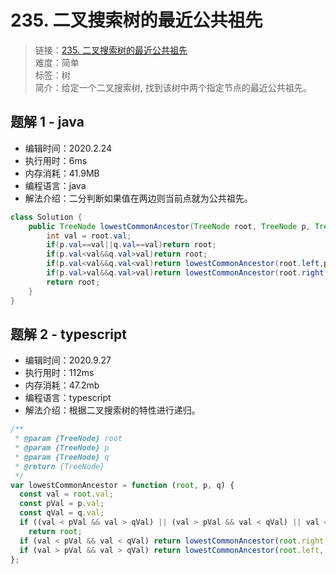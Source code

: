 # 235. 二叉搜索树的最近公共祖先

> 链接：[235. 二叉搜索树的最近公共祖先](https://leetcode-cn.com/problems/lowest-common-ancestor-of-a-binary-search-tree/)  
> 难度：简单  
> 标签：树  
> 简介：给定一个二叉搜索树, 找到该树中两个指定节点的最近公共祖先。

## 题解 1 - java

- 编辑时间：2020.2.24
- 执行用时：6ms
- 内存消耗：41.9MB
- 编程语言：java
- 解法介绍：二分判断如果值在两边则当前点就为公共祖先。

```java
class Solution {
    public TreeNode lowestCommonAncestor(TreeNode root, TreeNode p, TreeNode q) {
        int val = root.val;
        if(p.val==val||q.val==val)return root;
        if(p.val<val&&q.val>val)return root;
        if(p.val<val&&q.val<val)return lowestCommonAncestor(root.left,p,q);
        if(p.val>val&&q.val>val)return lowestCommonAncestor(root.right,p,q);
        return root;
    }
}
```

## 题解 2 - typescript

- 编辑时间：2020.9.27
- 执行用时：112ms
- 内存消耗：47.2mb
- 编程语言：typescript
- 解法介绍：根据二叉搜索树的特性进行递归。

```typescript
/**
 * @param {TreeNode} root
 * @param {TreeNode} p
 * @param {TreeNode} q
 * @return {TreeNode}
 */
var lowestCommonAncestor = function (root, p, q) {
  const val = root.val;
  const pVal = p.val;
  const qVal = q.val;
  if ((val < pVal && val > qVal) || (val > pVal && val < qVal) || val === pVal || val === qVal)
    return root;
  if (val < pVal && val < qVal) return lowestCommonAncestor(root.right, p, q);
  if (val > pVal && val > qVal) return lowestCommonAncestor(root.left, p, q);
};
```
